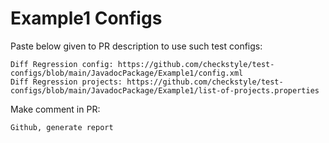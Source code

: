 # Example1 Configs
Paste below given to PR description to use such test configs:
```
Diff Regression config: https://github.com/checkstyle/test-configs/blob/main/JavadocPackage/Example1/config.xml
Diff Regression projects: https://github.com/checkstyle/test-configs/blob/main/JavadocPackage/Example1/list-of-projects.properties
```
Make comment in PR:
```
Github, generate report
```
